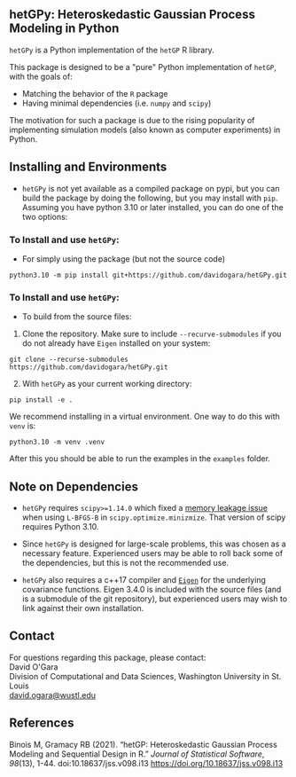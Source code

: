 ## hetGPy: Heteroskedastic Gaussian Process Modeling in Python

`hetGPy` is a Python implementation of the `hetGP` R library.

This package is designed to be a "pure" Python implementation of `hetGP`, with the goals of:
*	Matching the behavior of the `R` package
*	Having minimal dependencies (i.e. `numpy` and `scipy`)

The motivation for such a package is due to the rising popularity of implementing simulation models (also known as computer experiments) in Python. 


## Installing and Environments

* `hetGPy` is not yet available as a compiled package on pypi, but you can build the package by doing the following, but you may install with `pip`. Assuming you have python 3.10 or later installed, you can do one of the two options:

### To Install and use `hetGPy`:
* For simply using the package (but not the source code)
```
python3.10 -m pip install git+https://github.com/davidogara/hetGPy.git
```

### To Install and use `hetGPy`:

* To build from the source files:

1. Clone the repository. Make sure to include `--recurve-submodules` if you do not already have `Eigen` installed on your system:

```
git clone --recurse-submodules https://github.com/davidogara/hetGPy.git
```

2. With `hetGPy` as your current working directory:
```
pip install -e .
```

We recommend installing in a virtual environment. One way to do this with `venv` is:
```
python3.10 -m venv .venv
```

After this you should be able to run the examples in the `examples` folder.



## Note on Dependencies
*	`hetGPy` requires `scipy>=1.14.0` which fixed a [memory leakage issue](https://github.com/scipy/scipy/issues/20768) when using `L-BFGS-B` in `scipy.optimize.minizmize`. That version of scipy requires Python 3.10. 

*	Since `hetGPy` is designed for large-scale problems, this was chosen as a necessary feature. Experienced users may be able to roll back some of the dependencies, but this is not the recommended use.

*	`hetGPy` also requires a c++17 compiler and [`Eigen`](https://eigen.tuxfamily.org/index.php?title=Main_Page) for the underlying covariance functions. Eigen 3.4.0 is included with the source files (and is a submodule of the git repository), but experienced users may wish to link against their own installation.



## Contact
For questions regarding this package, please contact:  
David O'Gara  
Division of Computational and Data Sciences, Washington University in St. Louis  
david.ogara@wustl.edu

## References

Binois M, Gramacy RB (2021). “hetGP: Heteroskedastic Gaussian Process Modeling and Sequential Design in R.” _Journal of Statistical Software_,
  *98*(13), 1-44. doi:10.18637/jss.v098.i13 <https://doi.org/10.18637/jss.v098.i13>